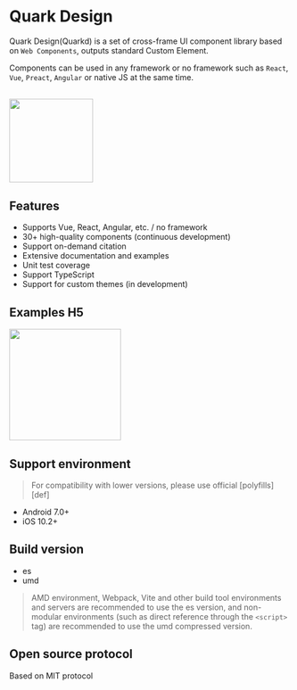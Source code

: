 # Quark Design

Quark Design(Quarkd) is a set of cross-frame UI component library based on `Web Components`, outputs standard Custom Element.

Components can be used in any framework or no framework such as `React`, `Vue`, `Preact`, `Angular` or native JS at the same time.

<div style="margin:30px 0;"><img src="https://m.hellobike.com/resource/helloyun/13459/AOAJV_quark-logo2.png?x-oss-process=image/quality,q_80" width="150" /></div>

## Features

- Supports Vue, React, Angular, etc. / no framework
- 30+ high-quality components (continuous development)
- Support on-demand citation
- Extensive documentation and examples
- Unit test coverage
- Support TypeScript
- Support for custom themes (in development)

## Examples H5

<img src="https://m.hellobike.com/resource/helloyun/16682/76s6X_quark.demo.png?x-oss-process=image/quality,q_80" width="200" />

## Support environment

> For compatibility with lower versions, please use official [polyfills][def]

- Android 7.0+
- iOS 10.2+

## Build version

- es
- umd

> AMD environment, Webpack, Vite and other build tool environments and servers are recommended to use the es version, and non-modular environments (such as direct reference through the `<script>` tag) are recommended to use the umd compressed version.


<!-- ## Name

The term of physics, quark (English: quark), meaning straton, is an elementary particle and the basic unit that constitutes matter. Quarks combine to form composite particles called hadrons, which are the units that make up the nucleus of an atom.

For web developers, UI components are the smallest unit of reusable code for building pages (interactive, reusable, and the smallest unit across technology stacks), which can run in various frameworks or frameless like native tags. in application. So we named it Quark! -->

## Open source protocol

Based on MIT protocol
